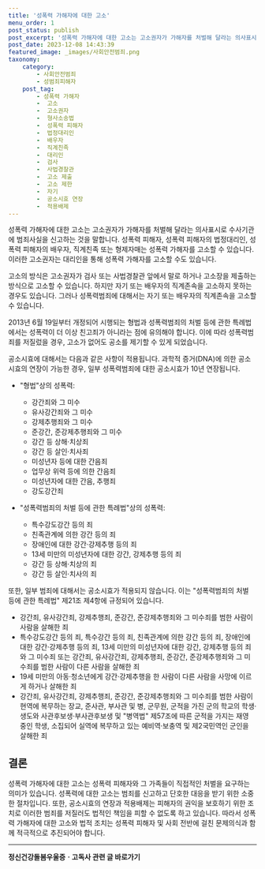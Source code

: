 ```yaml
---
title: '성폭력 가해자에 대한 고소'
menu_order: 1
post_status: publish
post_excerpt: '성폭력 가해자에 대한 고소는 고소권자가 가해자를 처벌해 달라는 의사표시로 수사기관에 범죄사실을 신고하는 것을 말합니다. 성폭력 피해자, 성폭력 피해자의 법정대리인, 성폭력 피해자의 배우자, 직계친족 또는 형제자매는 성폭력 가해자를 고소할 수 있습니다. 이러한 고소권자는 대리인을 통해 성폭력 가해자를 고소할 수도 있습니다.'
post_date: 2023-12-08 14:43:39
featured_image: _images/사회안전범죄.png
taxonomy:
    category:
        - 사회안전범죄
        - 성범죄피해자
    post_tag:
        - 성폭력 가해자
        -  고소
        -  고소권자
        -  형사소송법
        -  성폭력 피해자
        -  법정대리인
        -  배우자
        -  직계친족
        -  대리인
        -  검사
        -  사법경찰관
        -  고소 제출
        -  고소 제한
        -  자기
        -  공소시효 연장
        -  적용배제
---
```



성폭력 가해자에 대한 고소는 고소권자가 가해자를 처벌해 달라는 의사표시로 수사기관에 범죄사실을 신고하는 것을 말합니다. 성폭력 피해자, 성폭력 피해자의 법정대리인, 성폭력 피해자의 배우자, 직계친족 또는 형제자매는 성폭력 가해자를 고소할 수 있습니다. 이러한 고소권자는 대리인을 통해 성폭력 가해자를 고소할 수도 있습니다.

고소의 방식은 고소권자가 검사 또는 사법경찰관 앞에서 말로 하거나 고소장을 제출하는 방식으로 고소할 수 있습니다. 하지만 자기 또는 배우자의 직계존속을 고소하지 못하는 경우도 있습니다. 그러나 성폭력범죄에 대해서는 자기 또는 배우자의 직계존속을 고소할 수 있습니다.

2013년 6월 19일부터 개정되어 시행되는 형법과 성폭력범죄의 처벌 등에 관한 특례법에서는 성폭력이 더 이상 친고죄가 아니라는 점에 유의해야 합니다. 이에 따라 성폭력범죄를 저질렀을 경우, 고소가 없어도 공소를 제기할 수 있게 되었습니다.

공소시효에 대해서는 다음과 같은 사항이 적용됩니다. 과학적 증거(DNA)에 의한 공소시효의 연장이 가능한 경우, 일부 성폭력범죄에 대한 공소시효가 10년 연장됩니다.

- "형법"상의 성폭력:
  - 강간죄와 그 미수
  - 유사강간죄와 그 미수
  - 강제추행죄와 그 미수
  - 준강간, 준강제추행죄와 그 미수
  - 강간 등 상해·치상죄
  - 강간 등 살인·치사죄
  - 미성년자 등에 대한 간음죄
  - 업무상 위력 등에 의한 간음죄
  - 미성년자에 대한 간음, 추행죄
  - 강도강간죄
  
- "성폭력범죄의 처벌 등에 관한 특례법"상의 성폭력:
  - 특수강도강간 등의 죄
  - 친족관계에 의한 강간 등의 죄
  - 장애인에 대한 강간·강제추행 등의 죄
  - 13세 미만의 미성년자에 대한 강간, 강제추행 등의 죄
  - 강간 등 상해·치상의 죄
  - 강간 등 살인·치사의 죄

또한, 일부 범죄에 대해서는 공소시효가 적용되지 않습니다. 이는 "성폭력범죄의 처벌 등에 관한 특례법" 제21조 제4항에 규정되어 있습니다.

- 강간죄, 유사강간죄, 강제추행죄, 준강간, 준강제추행죄와 그 미수죄를 범한 사람이 사람을 살해한 죄
- 특수강도강간 등의 죄, 특수강간 등의 죄, 친족관계에 의한 강간 등의 죄, 장애인에 대한 강간·강제추행 등의 죄, 13세 미만의 미성년자에 대한 강간, 강제추행 등의 죄와 그 미수죄 또는 강간죄, 유사강간죄, 강제추행죄, 준강간, 준강제추행죄와 그 미수죄를 범한 사람이 다른 사람을 살해한 죄
- 19세 미만의 아동·청소년에게 강간·강제추행을 한 사람이 다른 사람을 사망에 이르게 하거나 살해한 죄
- 강간죄, 유사강간죄, 강제추행죄, 준강간, 준강제추행죄와 그 미수죄를 범한 사람이 현역에 복무하는 장교, 준사관, 부사관 및 병, 군무원, 군적을 가진 군의 학교의 학생·생도와 사관후보생·부사관후보생 및 "병역법" 제57조에 따른 군적을 가지는 재영 중인 학생, 소집되어 실역에 복무하고 있는 예비역·보충역 및 제2국민역인 군인을 살해한 죄

## 결론

성폭력 가해자에 대한 고소는 성폭력 피해자와 그 가족들이 직접적인 처벌을 요구하는 의미가 있습니다. 성폭력에 대한 고소는 범죄를 신고하고 단호한 대응을 받기 위한 소중한 절차입니다. 또한, 공소시효의 연장과 적용배제는 피해자의 권익을 보호하기 위한 조치로 이러한 범죄를 저질러도 법적인 책임을 피할 수 없도록 하고 있습니다. 따라서 성폭력 가해자에 대한 고소와 법적 조치는 성폭력 피해자 및 사회 전반에 걸친 문제의식과 함께 적극적으로 추진되어야 합니다.
<!-- wp:separator -->
<hr class="wp-block-separator has-alpha-channel-opacity"/>
<!-- /wp:separator -->

<!-- wp:group {"backgroundColor":"base","layout":{"type":"constrained"}} -->
<div class="wp-block-group has-base-background-color has-background"><!-- wp:paragraph {"align":"center","fontSize":"medium"} -->
<p class="has-text-align-center has-large-font-size"><strong>정신건강돌봄우울증ㆍ고독사 관련 글 바로가기</strong></p>
<!-- /wp:paragraph -->


<!-- wp:latest-posts
{"categories":[{"id":23018,"count":19,"description":"","link":"https://uknowlaw.com/category/%ec%a0%95%ec%8b%a0%ea%b1%b4%ea%b0%95%eb%8f%8c%eb%b4%84%ec%9a%b0%ec%9a%b8%ec%a6%9d%e3%86%8d%ea%b3%a0%eb%8f%85%ec%82%ac/","name":"정신건강돌봄우울증ㆍ고독사","slug":"정신건강돌봄우울증ㆍ고독사","taxonomy":"category","parent":0,"meta":[],"_links":{"self":[{"href":"https://uknowlaw.com/wp-json/wp/v2/categories/23018"}],"collection":[{"href":"https://uknowlaw.com/wp-json/wp/v2/categories"}],"about":[{"href":"https://uknowlaw.com/wp-json/wp/v2/taxonomies/category"}],"wp:post_type":[{"href":"https://uknowlaw.com/wp-json/wp/v2/posts?categories=23018"}],"curies":[{"name":"wp","href":"https://api.w.org/{rel}","templated":true}]}}],"postsToShow":100,"excerptLength":28,"postLayout":"grid","columns":2,"featuredImageAlign":"left","featuredImageSizeSlug":"large","fontSize":"small"} /--></div>
<!-- /wp:group -->